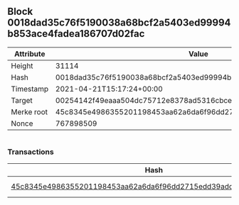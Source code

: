 ## Block 0018dad35c76f5190038a68bcf2a5403ed99994b853ace4fadea186707d02fac

Attribute | Value
--- | ---
Height | 31114
Hash | 0018dad35c76f5190038a68bcf2a5403ed99994b853ace4fadea186707d02fac
Timestamp | 2021-04-21T15:17:24+00:00
Target | 00254142f49eaaa504dc75712e8378ad5316cbcead634704b3734b6271167cc4
Merke root | 45c8345e4986355201198453aa62a6da6f96dd2715edd39adcb5879406865c09
Nonce | 767898509

```

```

### Transactions

Hash | Amount
--- | ---
[45c8345e4986355201198453aa62a6da6f96dd2715edd39adcb5879406865c09](45c8345e4986355201198453aa62a6da6f96dd2715edd39adcb5879406865c09.md) | 10.00000000 SKEPTI 
